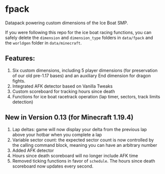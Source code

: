 # fpack
Datapack powering custom dimensions of the Ice Boat SMP.

If you were following this repo for the ice boat racing functions, you can safely delete the `dimension` and `dimension_type` folders in `data/fpack` and the `worldgen` folder in `data/minecraft`.

## Features:
1. Six custom dimensions, including 5 player dimensions (for preservation of our old pre-1.17 bases) and an auxiliary End dimension for dragon fights.
2. Integrated AFK detector based on Vanilla Tweaks
3. Custom scoreboard for tracking hours since death
4. Functions for ice boat racetrack operation (lap timer, sectors, track limits detection)

## New in Version 0.13 (for Minecraft 1.19.4)
1. Lap deltas: game will now display your delta from the previous lap above your hotbar when you complete a lap
2. Variable sector count: the expected sector count is now controlled by the calling command block, meaning you can have an arbitrary number
3. Added AFK detector
4. Hours since death scoreboard will no longer include AFK time
5. Removed ticking functions in favor of `schedule`. The hours since death scoreboard now updates every second.

